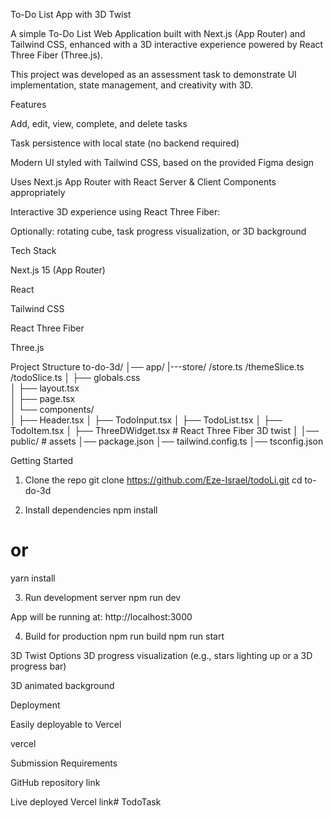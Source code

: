To-Do List App with 3D Twist

A simple To-Do List Web Application built with Next.js (App Router) and Tailwind CSS, enhanced with a 3D interactive experience powered by React Three Fiber (Three.js).

This project was developed as an assessment task to demonstrate UI implementation, state management, and creativity with 3D.

 Features

Add, edit, view, complete, and delete tasks

 Task persistence with local state (no backend required)

Modern UI styled with Tailwind CSS, based on the provided Figma design

 Uses Next.js App Router with React Server & Client Components appropriately

 Interactive 3D experience using React Three Fiber:

Optionally: rotating cube, task progress visualization, or 3D background

Tech Stack

Next.js 15 (App Router)

React

Tailwind CSS

React Three Fiber

Three.js

 Project Structure
to-do-3d/
│── app/
    |---store/
    /store.ts
    /themeSlice.ts
    /todoSlice.ts
│   ├── globals.css         
│   ├── layout.tsx          
│   ├── page.tsx             
│   └── components/          
│       ├── Header.tsx
│       ├── TodoInput.tsx
│       ├── TodoList.tsx
│       ├── TodoItem.tsx
│       ├── ThreeDWidget.tsx # React Three Fiber 3D twist
│
│── public/                  # assets
│── package.json
│── tailwind.config.ts
│── tsconfig.json

 Getting Started
1. Clone the repo
git clone https://github.com/Eze-Israel/todoLi.git
cd to-do-3d

2. Install dependencies
npm install
# or
yarn install

3. Run development server
npm run dev


App will be running at: http://localhost:3000

4. Build for production
npm run build
npm run start

 3D Twist Options
 3D progress visualization (e.g., stars lighting up or a 3D progress bar)

 3D animated background

 Deployment

Easily deployable to Vercel


vercel

 Submission Requirements

 GitHub repository link

 Live deployed Vercel link#   T o d o T a s k 
 
 